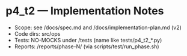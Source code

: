 # p4_t2 — Implementation Notes
- Scope: see /docs/spec.md and /docs/implementation-plan.md (v2)
- Code dirs: src/ops
- Tests: NO-MOCKS under /tests (name like tests/p4_t2_*.py)
- Reports: /reports/phase-N/ (via scripts/test/run_phase.sh)
